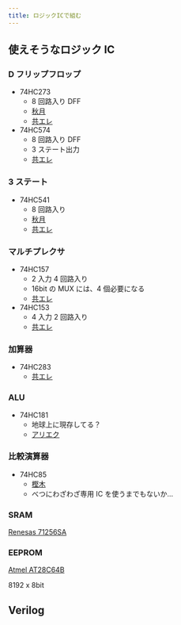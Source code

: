 ```yaml
---
title: ロジックICで組む
---
```


## 使えそうなロジック IC

### D フリップフロップ

- 74HC273
  - 8 回路入り DFF
  - [秋月](https://akizukidenshi.com/catalog/g/gI-15412/)
  - [共エレ](https://eleshop.jp/shop/g/gT11541/)
- 74HC574
  - 8 回路入り DFF
  - 3 ステート出力
  - [共エレ](https://eleshop.jp/shop/g/gT11573/)

### 3 ステート

- 74HC541
  - 8 回路入り
  - [秋月](https://akizukidenshi.com/catalog/g/gI-03632/)
  - [共エレ](https://eleshop.jp/shop/g/gT11569/)

### マルチプレクサ

- 74HC157
  - 2 入力 4 回路入り
  - 16bit の MUX には、4 個必要になる
  - [共エレ](https://eleshop.jp/shop/g/gT11505/)
- 74HC153
  - 4 入力 2 回路入り
  - [共エレ](https://eleshop.jp/shop/g/gT11502/)

### 加算器

- 74HC283
  - [共エレ](https://eleshop.jp/shop/g/gT11544/)

### ALU

- 74HC181
  - 地球上に現存してる？
  - [アリエク](https://ja.aliexpress.com/i/32857333905.html)

### 比較演算器

- 74HC85
  - [樫木](https://www.kashinoki.shop/?pid=122479107)
  - べつにわざわざ専用 IC を使うまでもないか…

### SRAM

[Renesas 71256SA](https://www.renesas.com/jp/ja/products/memory-logic/srams/asynchronous-srams/71256sa-50v-32k-x-8-asynchronous-static-ram)

### EEPROM

[Atmel AT28C64B](https://www.microchip.com/en-us/product/AT28C64B)

8192 x 8bit

## Verilog
